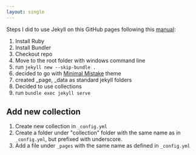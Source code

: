 ```yaml
---
layout: single
---
```


Steps I did to use Jekyll on this GitHub pages following this [manual](https://docs.github.com/en/pages/setting-up-a-github-pages-site-with-jekyll/creating-a-github-pages-site-with-jekyll):

1. Install Ruby
2. Install Bundler 
3. Checkout repo 
4. Move to the root folder with windows command line
5. run ```jekyll new --skip-bundle .```
6. decided to go with [Minimal Mistake](https://jamstackthemes.dev/demo/theme/minimal-mistakes/) theme
7. created _page, _data as standard jekyll folders
8. Decided to use collections
9. run ```bundle exec jekyll serve```


## Add new collection
1. Create new collection in ```_config.yml```
2. Create a folder under "collection" folder with the same name as in ```_config.yml```, but prefixed with underscore.
3. Add a file under ```_pages``` with the same name as defined in ```_config.yml``` 